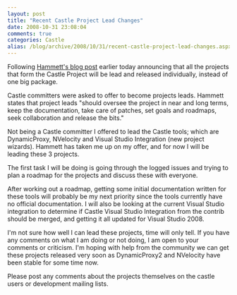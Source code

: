 ```yaml
---
layout: post
title: "Recent Castle Project Lead Changes"
date: 2008-10-31 23:08:04
comments: true
categories: Castle
alias: /blog/archive/2008/10/31/recent-castle-project-lead-changes.aspx
---
```


Following [Hammett's blog post][1] earlier today announcing that all the projects that form the Castle Project will be lead and
released individually, instead of one big package.

Castle committers were asked to offer to become projects leads. Hammett states that project leads "should oversee the project in
near and long terms, keep the documentation, take care of patches, set goals and roadmaps, seek collaboration and release the bits."

Not being a Castle committer I offered to lead the Castle tools; which are DynamicProxy, NVelocity and Visual Studio Integration
(new project wizards). Hammett has taken me up on my offer, and for now I will be leading these 3 projects.

The first task I will be doing is going through the logged issues and trying to plan a roadmap for the projects and discuss these with everyone.

After working out a roadmap, getting some initial documentation written for these tools will probably be my next priority since the tools
currently have no official documentation. I will also be looking at the current Visual Studio integration to determine if Castle Visual
Studio Integration from the contrib should be merged, and getting it all updated for Visual Studio 2008.

I'm not sure how well I can lead these projects, time will only tell. If you have any comments on what I am doing or not doing, I am open to
your comments or criticism. I'm hoping with help from the community we can get these projects released very soon as DynamicProxy2 and NVelocity
have been stable for some time now.

Please post any comments about the projects themselves on the castle users or development mailing lists.

[1]: http://hammett.castleproject.org/?p=329
